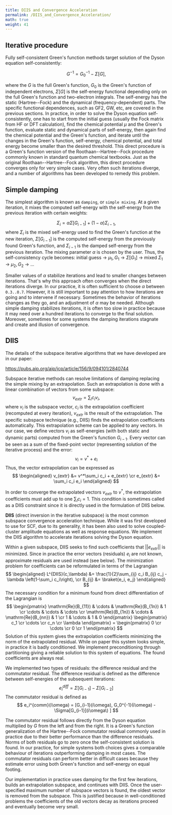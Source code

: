 ```yaml
---
title: DIIS and Convergence Acceleration
permalink: /DIIS_and_Convergence_Acceleration/
math: true
weight: 41
---
```


## Iterative procedure

Fully self-consistent Green's function methods target solution of the Dyson equation self-consistently:

$$G^{-1} = G^{-1}_0 - \Sigma[G],$$

where the $G$ is the full Green's function, $G_0$ is the Green's function of independent electrons, $\Sigma[G]$ is the self-energy functional depending only on the full Green's function and two-electron integrals. The self-energy has the static (Hartree--Fock) and the dynamical (frequency-dependent) parts. The specific functional dependences, such as GF2, GW, etc, are covered in the previous sections. In practice, in order to solve the Dyson equation self-consistently, one has to start from the initial guess (usually the Fock matrix from HF or DFT calculation), find the chemical potential $\mu$ and the Green's function, evaluate static and dynamical parts of self-energy, then again find the chemical potential and the Green's function, and iterate until the changes in the Green's function, self-energy, chemical potential, and total energy become smaller than the desired threshold. This direct procedure is a Green's function version of the Roothaan--Hartree--Fock procedure commonly known in standard quantum chemical textbooks. Just as the original Roothaan--Hartree--Fock algorithm, this direct procedure converges only for very simple cases. Very often such iterations diverge, and a number of algorithms has been developed to remedy this problem. 

## Simple damping

The simplest algorithm is known as `damping`, or `simple mixing`. At a given iteration, it mixes the computed self-energy with the self-energy from the previous iteration with certain weights:

$$
\Sigma_i = \alpha\Sigma[G_{i-1}] + (1-\alpha)\Sigma_{i-1},
$$
where $\Sigma_i$ is the mixed self-energy used to find the Green's function at the new iteration, $\Sigma[G_{i-1}]$ is the computed self-energy from the previously found Green's function, and $\Sigma_{i-1}$ is the damped self-energy from the previous iteration. The mixing parameter $\alpha$ is chosen by the user. Thus, the self-consistency cycle becomes:
initial guess &rarr; $\mu_1,G_1$ &rarr; $\Sigma[G_1]$ &rarr; mixed $\Sigma_1$ &rarr; $\mu_2,G_2$ &rarr; ...

Smaller values of $\alpha$ stabilize iterations and lead to smaller changes between iterations. That's why this approach often converges when the direct iterations diverge. In our practice, it is often sufficient to choose $\alpha$ between `0.3..0.7`. However, it is still important to pay attention to how iterations are going and to intervene if necessary. Sometimes the behavior of iterations changes as they go, and an adjustment of $\alpha$ may be needed. Although simple damping stabilizes iterations, it is often too slow in practice because it may need over a hundred iterations to converge to the final solution. Moreover, sometimes for some systems the damping iterations stagnate and create and illusion of convergence.

## DIIS

The details of the subspace iterative algorithms that we have developed are in our paper:

<https://pubs.aip.org/aip/jcp/article/156/9/094101/2840744>

Subspace iterative methods can resolve limitations of damping replacing the simple mixing by an extrapolation. Such an extrapolation is done with a linear combination of vectors from some subspace:
$$
v_{extr} = \sum_i c_i v_i,
$$
where $v_i$ is the subspace vector, $c_i$ is the extrapolation coefficient (recomputed at every iteration), $v_{extr}$ is the result of the extrapolation. The specific subspace technique (e.g., DIIS) finds the extrapolation coefficients automatically. This extrapolation scheme can be applied to any vectors. In our case, we define vectors $v_i$ as self-energies (with both static and dynamic parts) computed from the Green's function $G_{i-1}$. Every vector can be seen as a sum of the fixed-point vector (representing solution of the iterative process) and the error:
$$
v_i = v^* + e_i
$$
Thus, the vector extrapolation can be expressed as
$$
\begin{aligned}
v_{extr} &= v^*\sum_i c_i + e_{extr} \cr
e_{extr} &= \sum_i c_i e_i
\end{aligned}
$$

In order to converge the extrapolated vectors $v_{extr}$ to $v^*$, the extrapolation coefficients must add up to one $\sum_i c_i = 1$. This condition is sometimes called as a DIIS constraint since it is directly used in the formulation of DIIS below.

**DIIS** (direct inversion in the iterative subspace) is the most common subspace convergence acceleration technique. While it was first developed to use for SCF, due to its generality, it has been also used to solve coupled-cluster amplitude equations as well as response equations. We implement the DIIS algorithm to accelerate iterations solving the Dyson equation. 

Within a given subspace, DIIS seeks to find such coefficients that $||e_{extr}||$ is minimized. Since in practice the error vectors (residuals) $e_i$ are not known, approximate residuals are used instead (see below). The minimization problem for coefficients can be reformulated in terms of the Lagrangian
$$
\begin{aligned}
L^{DIIS}(c,\lambda) &= \frac{1}{2}\sum_{ij} c_i B_{ij} c_j - \lambda \left(1-\sum_i c_i\right), \cr
B_{ij} &= \braket{e_i, e_j}
\end{aligned}
$$
The necessary condition for a minimum found from direct differentiation of the Lagrangian is
$$
\begin{pmatrix}
\mathrm{Re}(B_{11}) & \cdots & \mathrm{Re}(B_{1n}) & 1 \cr
\cdots & \cdots & \cdots \cr
\mathrm{Re}(B_{1n}) & \cdots & \mathrm{Re}(B_{nn}) & 1 \cr
      1    &  \cdots & 1 & 0
\end{pmatrix}
\begin{pmatrix}
c_1 \cr
\cdots \cr
c_n \cr
\lambda
\end{pmatrix} = 
\begin{pmatrix}
0 \cr
\cdots \cr
0 \cr
1
\end{pmatrix}
$$
Solution of this system gives the extrapolation coefficients minimizing the norm of the extrapolated residual. While on paper this system looks simple, in practice it is badly conditioned. We implement preconditioning through partitioning giving a reliable solution to this system of equations. The found coefficients are always real. 

We implemented two types of residuals: the difference residual and the commutator residual. The difference residual is defined as the difference between self-energies of the subsequent iterations:
$$
e_i^{diff} = \Sigma[G_{i-1}] - \Sigma[G_{i-2}]
$$
The commutator residual is defined as
$$
e_i^{comm}(i\omega) = [G_{i-1}(i\omega), G_0^{-1}(i\omega) - \Sigma[G_{i-1}](i\omega\) ]
$$

The commutator residual follows directly from the Dyson equation multiplied by $G$ from the left and from the right. It is a Green's function generalization of the Hartree--Fock commutator residual commonly used in practice due to their better performance than the difference residuals. Norms of both residuals go to zero once the self-consistent solution is found. In our practice, for simple systems both choices gives a comparable behaviour of iterations outperforming damping in most cases. The commutator residuals can perform better in difficult cases because they estimate error using both Green's function and self-energy on equal footing.

Our implementation in practice uses damping for the first few iterations, builds an extrapolation subspace, and continues with DIIS. Once the user-specified maximum number of subspace vectors is found, the oldest vector is removed from the subspace.
This is justified because in well-conditioned problems the coefficients of the old vectors decay as iterations proceed and eventually become very small.
